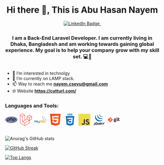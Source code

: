 <!---
ahnayem/ahnayem is a ✨ special ✨ repository because its `README.md` (this file) appears on your GitHub profile.
You can click the Preview link to take a look at your changes.
--->

<h1 align="center">Hi there 👋, This is Abu Hasan Nayem</h1>
<div id="badges" align="center">
  <a href="https://linkedin.com/in/nayemcse">
    <img src="https://img.shields.io/badge/LinkedIn-blue?style=for-the-badge&logo=linkedin&logoColor=white" alt="LinkedIn Badge"/>
  </a>
<!--   <a href="your-youtube-URL">
    <img src="https://img.shields.io/badge/YouTube-red?style=for-the-badge&logo=youtube&logoColor=white" alt="Youtube Badge"/>
  </a>
  <a href="your-twitter-URL">
    <img src="https://img.shields.io/badge/Twitter-blue?style=for-the-badge&logo=twitter&logoColor=white" alt="Twitter Badge"/> -->
  </a>
  
  <img src="https://komarev.com/ghpvc/?username=nayemcse&style=flat-square&color=blue" alt=""/>
</div>


<h2 align="center"></h2>

<div align="center">
<h3 align="center">I am a Back-End Laravel Developer. I am currently living in Dhaka, Bangladesh and am working towards gaining global experience. My goal is to help your company grow with my skill set. 💻🚀</h3>
</div>

<h2 align="center"></h2>

- 👀 I’m interested in technolgy
- 🌱 I’m currently on LAMP stack.
- 📫 Way to reach me **nayem.csevu@gmail.com**
- 🌐 Website **https://cutturl.com/**

<h2 align="center"></h2>

<div>
  <h3 align="left">Languages and Tools:</h3>
  <img src="https://github.com/devicons/devicon/blob/master/icons/php/php-original.svg" title="PHP" alt="PHP" width="40" height="40"/>&nbsp;
  <img src="https://github.com/devicons/devicon/blob/master/icons/laravel/laravel-original.svg" title="Laravel" alt="Laravel" width="40" height="40"/>&nbsp;
  <img src="https://github.com/devicons/devicon/blob/master/icons/mysql/mysql-original-wordmark.svg" title="MySQL" alt="MySQL" width="40" height="40"/>&nbsp;
  <img src="https://github.com/devicons/devicon/blob/master/icons/html5/html5-original.svg" title="HTML5" alt="HTML" width="40" height="40"/>&nbsp;
  <img src="https://github.com/devicons/devicon/blob/master/icons/css3/css3-plain-wordmark.svg"  title="CSS3" alt="CSS" width="40" height="40"/>&nbsp;
  <img src="https://github.com/devicons/devicon/blob/master/icons/javascript/javascript-original.svg" title="JavaScript" alt="JavaScript" width="40" height="40"/>&nbsp;
  <img src="https://github.com/devicons/devicon/blob/master/icons/jquery/jquery-original-wordmark.svg" title="jquery" alt="jquery" width="40" height="40"/>&nbsp;
  <img src="https://github.com/devicons/devicon/blob/master/icons/git/git-original-wordmark.svg" title="Git" **alt="Git" width="40" height="40"/>
</div>

<h2 align="center"></h2>


![Anurag's GitHub stats](https://github-readme-stats.vercel.app/api?username=ahnayem&show_icons=true&theme=github_dark)

[![GitHub Streak](http://github-readme-streak-stats.herokuapp.com?user=ahnayem&theme=highcontrast&ring=28DDBA&fire=28DDBA&currStreakNum=FA8B00&border=7FCFDD)](https://git.io/streak-stats)

[![Top Langs](https://github-readme-stats.vercel.app/api/top-langs/?username=ahnayem&layout=compact&theme=vision-friendly-dark)](https://github.com/anuraghazra/github-readme-stats)


